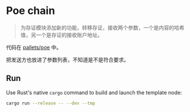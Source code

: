 # Poe chain

> 为存证模块添加新的功能，转移存证，接收两个参数，一个是内容的哈希值，另一个是存证的接收账户地址。

代码在 [pallets/poe](./pallets/poe/src/lib.rs) 中。

把发送方也放进了参数列表，不知道是不是符合要求。

## Run

Use Rust's native `cargo` command to build and launch the template node:

```sh
cargo run --release -- --dev --tmp
```

